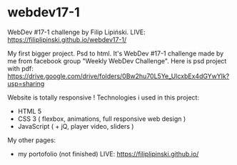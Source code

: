 # webdev17-1
WebDev #17-1 challenge by Filip Lipiński. LIVE: https://filiplipinski.github.io/webdev17-1/


My first bigger project. Psd to html.
It's WebDev #17-1 challenge made by me from facebook group "Weekly WebDev Challenge".
Here is psd project with pdf: https://drive.google.com/drive/folders/0Bw2hu70L5Ye_UlcxbEx4dGYwYlk?usp=sharing

Website is totally responsive !
Technologies i used in this project:
- HTML 5
- CSS 3 (  flexbox, animations, full responsive web design )
- JavaScript ( + jQ, player video, sliders )

My other pages:
* my portofolio (not finished) LIVE: https://filiplipinski.github.io/
